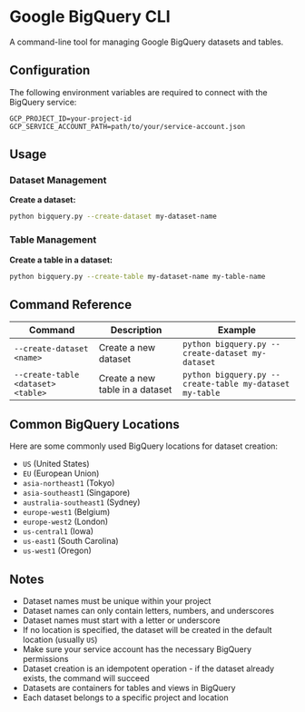 # Google BigQuery CLI

A command-line tool for managing Google BigQuery datasets and tables.

## Configuration

The following environment variables are required to connect with the BigQuery service:

```
GCP_PROJECT_ID=your-project-id
GCP_SERVICE_ACCOUNT_PATH=path/to/your/service-account.json
```

## Usage

### Dataset Management

**Create a dataset:**
```bash
python bigquery.py --create-dataset my-dataset-name
```

### Table Management

**Create a table in a dataset:**
```bash
python bigquery.py --create-table my-dataset-name my-table-name
```

## Command Reference

| Command | Description | Example |
|---------|-------------|---------|
| `--create-dataset <name>` | Create a new dataset | `python bigquery.py --create-dataset my-dataset` |
| `--create-table <dataset> <table>` | Create a new table in a dataset | `python bigquery.py --create-table my-dataset my-table` |

## Common BigQuery Locations

Here are some commonly used BigQuery locations for dataset creation:

- `US` (United States)
- `EU` (European Union)
- `asia-northeast1` (Tokyo)
- `asia-southeast1` (Singapore)
- `australia-southeast1` (Sydney)
- `europe-west1` (Belgium)
- `europe-west2` (London)
- `us-central1` (Iowa)
- `us-east1` (South Carolina)
- `us-west1` (Oregon)

## Notes

- Dataset names must be unique within your project
- Dataset names can only contain letters, numbers, and underscores
- Dataset names must start with a letter or underscore
- If no location is specified, the dataset will be created in the default location (usually `US`)
- Make sure your service account has the necessary BigQuery permissions
- Dataset creation is an idempotent operation - if the dataset already exists, the command will succeed
- Datasets are containers for tables and views in BigQuery
- Each dataset belongs to a specific project and location